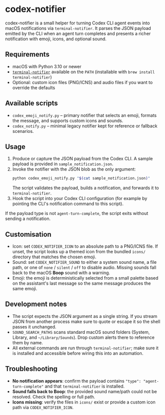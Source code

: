 # codex-notifier

codex-notifier is a small helper for turning Codex CLI agent events into macOS notifications via `terminal-notifier`. It parses the JSON payload emitted by the CLI when an agent turn completes and presents a richer notification with emoji, icons, and optional sound.

## Requirements
- macOS with Python 3.10 or newer
- [`terminal-notifier`](https://github.com/julienXX/terminal-notifier) available on the `PATH` (installable with `brew install terminal-notifier`)
- Optional: custom icon files (PNG/ICNS) and audio files if you want to override the defaults

## Available scripts
- `codex_emoji_notify.py` – primary notifier that selects an emoji, formats the message, and supports custom icons and sounds.
- `codex_notify.py` – minimal legacy notifier kept for reference or fallback scenarios.

## Usage
1. Produce or capture the JSON payload from the Codex CLI. A sample payload is provided in `sample_notification.json`.
2. Invoke the notifier with the JSON blob as the only argument:
   ```bash
   python codex_emoji_notify.py "$(cat sample_notification.json)"
   ```
   The script validates the payload, builds a notification, and forwards it to `terminal-notifier`.
3. Hook the script into your Codex CLI configuration (for example by pointing the CLI's notification command to this script).

If the payload type is not `agent-turn-complete`, the script exits without sending a notification.

## Customisation
- Icon: set `CODEX_NOTIFIER_ICON` to an absolute path to a PNG/ICNS file. If unset, the script looks up a themed icon from the bundled `icons/` directory that matches the chosen emoji.
- Sound: set `CODEX_NOTIFIER_SOUND` to either a system sound name, a file path, or one of `none` / `silent` / `off` to disable audio. Missing sounds fall back to the macOS **Boop** sound with a warning.
- Emoji: the emoji is deterministically selected from a small palette based on the assistant's last message so the same message produces the same emoji.

## Development notes
- The script expects the JSON argument as a single string. If you stream JSON from another process make sure to quote or escape it so the shell passes it unchanged.
- `SOUND_SEARCH_PATHS` scans standard macOS sound folders (System, Library, and `~/Library/Sounds`). Drop custom alerts there to reference them by name.
- All external commands are run through `terminal-notifier`; make sure it is installed and accessible before wiring this into an automation.

## Troubleshooting
- **No notification appears**: confirm the payload contains `"type": "agent-turn-complete"` and that `terminal-notifier` is installed.
- **Sound falls back to Boop**: the provided sound name/path could not be resolved. Check the spelling or full path.
- **Icons missing**: verify the files in `icons/` exist or provide a custom icon path via `CODEX_NOTIFIER_ICON`.
